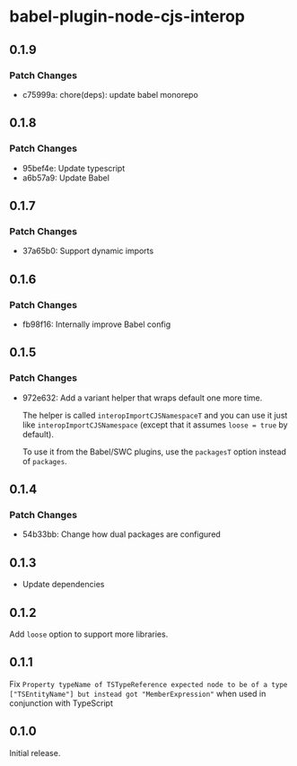 # babel-plugin-node-cjs-interop

## 0.1.9

### Patch Changes

- c75999a: chore(deps): update babel monorepo

## 0.1.8

### Patch Changes

- 95bef4e: Update typescript
- a6b57a9: Update Babel

## 0.1.7

### Patch Changes

- 37a65b0: Support dynamic imports

## 0.1.6

### Patch Changes

- fb98f16: Internally improve Babel config

## 0.1.5

### Patch Changes

- 972e632: Add a variant helper that wraps default one more time.

  The helper is called `interopImportCJSNamespaceT` and you can use it just like `interopImportCJSNamespace`
  (except that it assumes `loose = true` by default).

  To use it from the Babel/SWC plugins, use the `packagesT` option instead of `packages`.

## 0.1.4

### Patch Changes

- 54b33bb: Change how dual packages are configured

## 0.1.3

- Update dependencies

## 0.1.2

Add `loose` option to support more libraries.

## 0.1.1

Fix `Property typeName of TSTypeReference expected node to be of a type ["TSEntityName"] but instead got "MemberExpression"` when used in conjunction with TypeScript

## 0.1.0

Initial release.
